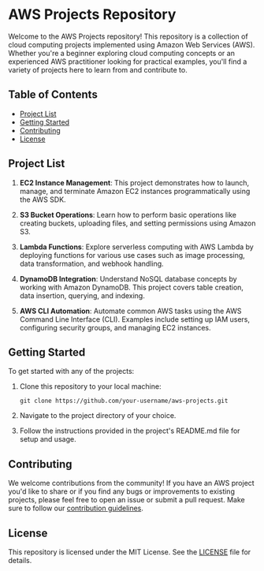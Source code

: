 # AWS Projects Repository

Welcome to the AWS Projects repository! This repository is a collection of cloud computing projects implemented using Amazon Web Services (AWS). Whether you're a beginner exploring cloud computing concepts or an experienced AWS practitioner looking for practical examples, you'll find a variety of projects here to learn from and contribute to.

## Table of Contents

- [Project List](#project-list)
- [Getting Started](#getting-started)
- [Contributing](#contributing)
- [License](#license)

## Project List

1. **EC2 Instance Management**: This project demonstrates how to launch, manage, and terminate Amazon EC2 instances programmatically using the AWS SDK.
   
2. **S3 Bucket Operations**: Learn how to perform basic operations like creating buckets, uploading files, and setting permissions using Amazon S3.

3. **Lambda Functions**: Explore serverless computing with AWS Lambda by deploying functions for various use cases such as image processing, data transformation, and webhook handling.

4. **DynamoDB Integration**: Understand NoSQL database concepts by working with Amazon DynamoDB. This project covers table creation, data insertion, querying, and indexing.

5. **AWS CLI Automation**: Automate common AWS tasks using the AWS Command Line Interface (CLI). Examples include setting up IAM users, configuring security groups, and managing EC2 instances.

## Getting Started

To get started with any of the projects:

1. Clone this repository to your local machine:

    ```
    git clone https://github.com/your-username/aws-projects.git
    ```

2. Navigate to the project directory of your choice.

3. Follow the instructions provided in the project's README.md file for setup and usage.

## Contributing

We welcome contributions from the community! If you have an AWS project you'd like to share or if you find any bugs or improvements to existing projects, please feel free to open an issue or submit a pull request. Make sure to follow our [contribution guidelines](CONTRIBUTING.md).

## License

This repository is licensed under the MIT License. See the [LICENSE](LICENSE) file for details.
